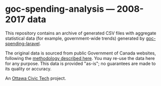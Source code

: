 # goc-spending-analysis — 2008-2017 data

This repository contains an archive of generated CSV files with aggregate statistical data (for example, government-wide trends) generated by [goc-spending-laravel](https://github.com/GoC-Spending/goc-spending-laravel).

The original data is sourced from public Government of Canada websites, following the [methodology described here](https://goc-spending.github.io/methodology/). You may re-use the data here for any purpose. This data is provided "as-is"; no guarantees are made to its quality or accuracy. 

An [Ottawa Civic Tech](http://ottawacivictech.ca/) project. 
